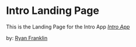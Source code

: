 # Intro Landing Page

This is the Landing Page for the Intro App
[*Intro App*](http://introapp.net)

by: [Ryan Franklin](email:ryan@introapp.net)